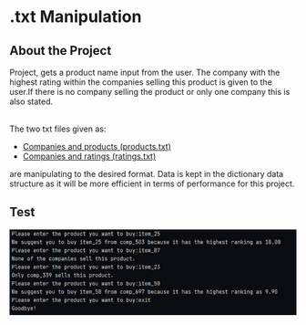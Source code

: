 # .txt Manipulation

## About the Project

Project, gets a product name input from the user. The company with the highest rating 
within the companies selling this product is given to the user.If there is no company 
selling the product or only one company this is also stated.
<br></br>

The two txt files given as:

* [Companies and products (products.txt)](products.txt) 
* [Companies and ratings (ratings.txt)](ratings.txt)

are manipulating to the desired format. Data is kept in the dictionary data structure as 
it will be more efficient in terms of performance for this project.

## Test

![](test.PNG)